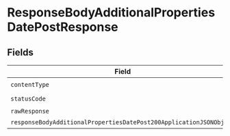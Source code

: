 # ResponseBodyAdditionalPropertiesDatePostResponse


## Fields

| Field                                                                                                                                               | Type                                                                                                                                                | Required                                                                                                                                            | Description                                                                                                                                         |
| --------------------------------------------------------------------------------------------------------------------------------------------------- | --------------------------------------------------------------------------------------------------------------------------------------------------- | --------------------------------------------------------------------------------------------------------------------------------------------------- | --------------------------------------------------------------------------------------------------------------------------------------------------- |
| `contentType`                                                                                                                                       | *string*                                                                                                                                            | :heavy_check_mark:                                                                                                                                  | N/A                                                                                                                                                 |
| `statusCode`                                                                                                                                        | *number*                                                                                                                                            | :heavy_check_mark:                                                                                                                                  | N/A                                                                                                                                                 |
| `rawResponse`                                                                                                                                       | [AxiosResponse>](https://axios-http.com/docs/res_schema)                                                                                            | :heavy_minus_sign:                                                                                                                                  | N/A                                                                                                                                                 |
| `responseBodyAdditionalPropertiesDatePost200ApplicationJSONObject`                                                                                  | [ResponseBodyAdditionalPropertiesDatePost200ApplicationJSON](../../models/operations/responsebodyadditionalpropertiesdatepost200applicationjson.md) | :heavy_minus_sign:                                                                                                                                  | OK                                                                                                                                                  |